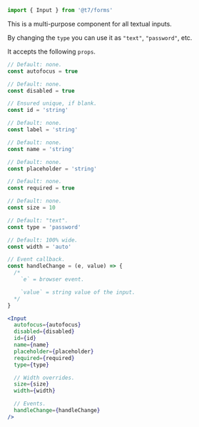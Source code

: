 ```js
import { Input } from '@t7/forms'
```

This is a multi-purpose component for all textual inputs.

By changing the `type` you can use it as `"text"`, `"password"`, etc.

It accepts the following `props`.

```js
// Default: none.
const autofocus = true

// Default: none.
const disabled = true

// Ensured unique, if blank.
const id = 'string'

// Default: none.
const label = 'string'

// Default: none.
const name = 'string'

// Default: none.
const placeholder = 'string'

// Default: none.
const required = true

// Default: none.
const size = 10

// Default: "text".
const type = 'password'

// Default: 100% wide.
const width = 'auto'

// Event callback.
const handleChange = (e, value) => {
  /*
    `e` = browser event.

    `value` = string value of the input.
  */
}
```

```jsx
<Input
  autofocus={autofocus}
  disabled={disabled}
  id={id}
  name={name}
  placeholder={placeholder}
  required={required}
  type={type}

  // Width overrides.
  size={size}
  width={width}

  // Events.
  handleChange={handleChange}
/>
```